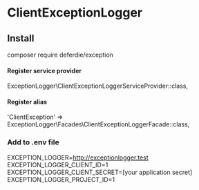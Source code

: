 # ClientExceptionLogger

## Install
composer require deferdie/exception

#### Register service provider
ExceptionLogger\ClientExceptionLoggerServiceProvider::class,

#### Register alias
'ClientException' => ExceptionLogger\Facades\ClientExceptionLoggerFacade::class,

### Add to .env file
EXCEPTION_LOGGER=http://exceptionlogger.test <br>
EXCEPTION_LOGGER_CLIENT_ID=1 <br>
EXCEPTION_LOGGER_CLIENT_SECRET=[your application secret] <br>
EXCEPTION_LOGGER_PROJECT_ID=1
